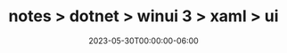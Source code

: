 ---
title: "notes > dotnet > winui 3 > xaml > ui"
date: "2023-05-30T00:00:00-06:00"
draft: false
---